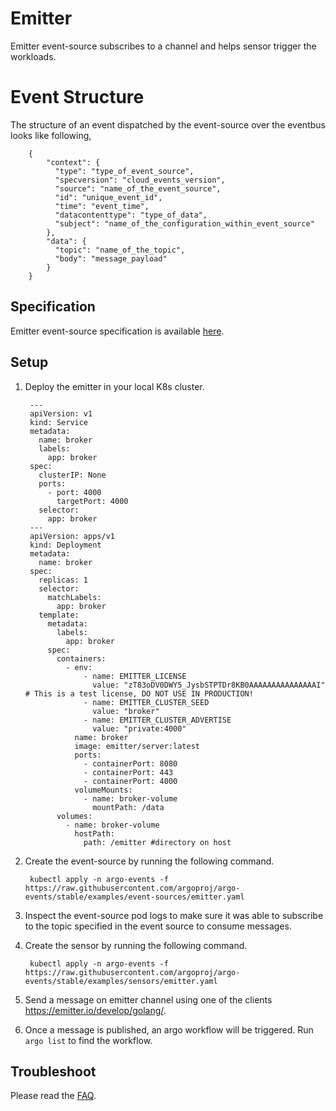 # Emitter

Emitter event-source subscribes to a channel and helps sensor trigger the workloads.

# Event Structure

The structure of an event dispatched by the event-source over the eventbus looks like following,

        {
            "context": {
              "type": "type_of_event_source",
              "specversion": "cloud_events_version",
              "source": "name_of_the_event_source",
              "id": "unique_event_id",
              "time": "event_time",
              "datacontenttype": "type_of_data",
              "subject": "name_of_the_configuration_within_event_source"
            },
            "data": {
              "topic": "name_of_the_topic",
              "body": "message_payload"
            }
        }

## Specification

Emitter event-source specification is available [here](https://github.com/argoproj/argo-events/blob/master/api/event-source.md#emittereventsource).

## Setup

1. Deploy the emitter in your local K8s cluster.

        ---
        apiVersion: v1
        kind: Service
        metadata:
          name: broker
          labels:
            app: broker
        spec:
          clusterIP: None
          ports:
            - port: 4000
              targetPort: 4000
          selector:
            app: broker
        ---
        apiVersion: apps/v1
        kind: Deployment
        metadata:
          name: broker
        spec:
          replicas: 1
          selector:
            matchLabels:
              app: broker
          template:
            metadata:
              labels:
                app: broker
            spec:
              containers:
                - env:
                    - name: EMITTER_LICENSE
                      value: "zT83oDV0DWY5_JysbSTPTDr8KB0AAAAAAAAAAAAAAAI" # This is a test license, DO NOT USE IN PRODUCTION!
                    - name: EMITTER_CLUSTER_SEED
                      value: "broker"
                    - name: EMITTER_CLUSTER_ADVERTISE
                      value: "private:4000"
                  name: broker
                  image: emitter/server:latest
                  ports:
                    - containerPort: 8080
                    - containerPort: 443
                    - containerPort: 4000
                  volumeMounts:
                    - name: broker-volume
                      mountPath: /data
              volumes:
                - name: broker-volume
                  hostPath:
                    path: /emitter #directory on host
 
1. Create the event-source by running the following command.

        kubectl apply -n argo-events -f https://raw.githubusercontent.com/argoproj/argo-events/stable/examples/event-sources/emitter.yaml

1. Inspect the event-source pod logs to make sure it was able to subscribe to the topic specified in the event source to consume messages.

1. Create the sensor by running the following command.

        kubectl apply -n argo-events -f https://raw.githubusercontent.com/argoproj/argo-events/stable/examples/sensors/emitter.yaml

1. Send a message on emitter channel using one of the clients https://emitter.io/develop/golang/.

1. Once a message is published, an argo workflow will be triggered. Run `argo list` to find the workflow. 

## Troubleshoot
Please read the [FAQ](https://argoproj.github.io/argo-events/FAQ/).
